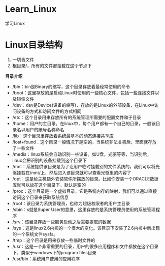 # Learn_Linux
学习Linux

# Linux目录结构
1. 一切皆文件
2. 根目录/，所有的文件都挂载在这个节点下

**目录介绍**  
- /bin：bin是Binary的缩写，这个目录存放着最经常使用的命令
- /boot：这里存放的是启动Linux时使用的一些核心文件，包括一些连接文件以及镜像文件
- /dev：dev是Device(设备的缩写)，存放的是Linux的外部设备，在Linux中访问设备的方式和访问文件的方式相同
- /etc：这个目录用来存放所有的系统管理所需要的配置文件和子目录
- /home：用户的主目录，在linux中，每个用户都有一个自己的目录，一般该目录名以用户的账号名称命名
- /lib：这个目录里存放着系统最基本的动态连接共享库
- /lost+found：这个目录一般情况下是空的，当系统非法关机后，里面就存放了一些文件
- /media：linux系统会自动识别一些设备，如U盘，光驱等等，当识别后，linux会把识别的设备挂载到这个目录下
- /mnt：系统提供该目录是为了让用户临时挂载别的文件系统的，我们可以将光驱挂载在/mnt/上，然后进入该目录就可以查看光驱里的内容了
- /opt：这是给主机额外安装软件所摆放的目录。比如你安装一个ORACLE数据库就可以放在这个目录下，默认是空的
- /proc：这个目录是一个虚拟目录，它是系统内存的映射，我们可以通过直接访问这个目录来获取系统信息
- /root：该目录为系统管理员，也称为超级权限者的用户主目录
- /sbin：s就是Super User的意思，这里存放的是系统管理员使用的系统管理程序
- /srv：该目录存放一些服务启动之后需要提取的数据
- /sys：这是linux2.6内核的一个很大的变化。该目录下安装了2.6内核中新出现的一个系统文件sysfs。
- /tmp：这个目录是用来存放一些临时文件的
- /usr：这是一个非常重要的目录，用户的很多应用程序和文件都放在这个目录下，类似于windows下的program files目录
- /usr/bin：系统用户使用的应用程序
